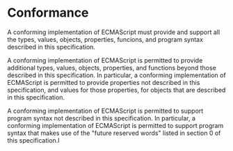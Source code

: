 # Conformance

A conforming implementation of ECMAScript must provide and support all the types, values, objects, properties, funcions, and program syntax described in this specification.

A conforming implementation of ECMAScript is permitted to provide additional types, values, objects, properties, and functions beyond those described in this specification. In particular, a conforming implementation of ECMAScript is permitted to provide properties not described in this specification, and values for those properties, for objects that are described in this specification.

A conforming implementation of ECMAScript is permitted to support program syntax not described in this specification. In particular, a conforming implementation of ECMAScript is permitted to support program syntax that makes use of the "future reserved words" listed in section 0 of this specification.I
